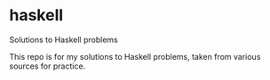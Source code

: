 # haskell
Solutions to Haskell problems

This repo is for my solutions to Haskell problems, taken from various sources 
for practice.